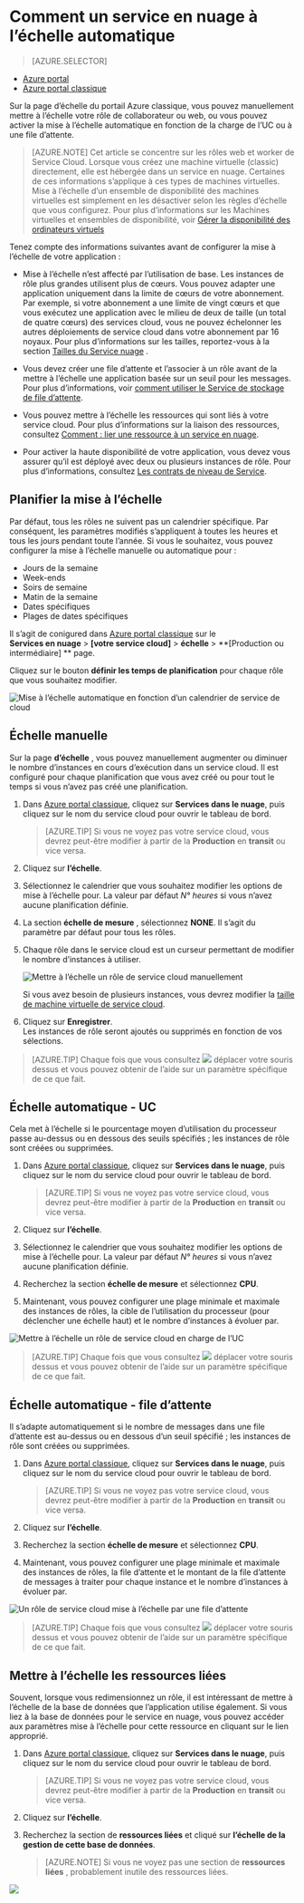 <properties
    pageTitle="Automatiquement mettre à l’échelle un service cloud dans le portail | Microsoft Azure"
    description="(classique) Apprenez à utiliser le portail classique pour configurer des règles d’échelle automatique pour un rôle de web service nuage ou travailleur dans Azure."
    services="cloud-services"
    documentationCenter=""
    authors="Thraka"
    manager="timlt"
    editor=""/>

<tags
    ms.service="cloud-services"
    ms.workload="tbd"
    ms.tgt_pltfrm="na"
    ms.devlang="na"
    ms.topic="article"
    ms.date="09/06/2016"
    ms.author="adegeo"/>


# <a name="how-to-auto-scale-a-cloud-service"></a>Comment un service en nuage à l’échelle automatique

> [AZURE.SELECTOR]
- [Azure portal](cloud-services-how-to-scale-portal.md)
- [Azure portal classique](cloud-services-how-to-scale.md)

Sur la page d’échelle du portail Azure classique, vous pouvez manuellement mettre à l’échelle votre rôle de collaborateur ou web, ou vous pouvez activer la mise à l’échelle automatique en fonction de la charge de l’UC ou à une file d’attente.

>[AZURE.NOTE] Cet article se concentre sur les rôles web et worker de Service Cloud. Lorsque vous créez une machine virtuelle (classic) directement, elle est hébergée dans un service en nuage. Certaines de ces informations s’applique à ces types de machines virtuelles. Mise à l’échelle d’un ensemble de disponibilité des machines virtuelles est simplement en les désactiver selon les règles d’échelle que vous configurez. Pour plus d’informations sur les Machines virtuelles et ensembles de disponibilité, voir [Gérer la disponibilité des ordinateurs virtuels](../virtual-machines/virtual-machines-windows-classic-configure-availability.md)

Tenez compte des informations suivantes avant de configurer la mise à l’échelle de votre application :

- Mise à l’échelle n’est affecté par l’utilisation de base. Les instances de rôle plus grandes utilisent plus de cœurs. Vous pouvez adapter une application uniquement dans la limite de cœurs de votre abonnement. Par exemple, si votre abonnement a une limite de vingt cœurs et que vous exécutez une application avec le milieu de deux de taille (un total de quatre cœurs) des services cloud, vous ne pouvez échelonner les autres déploiements de service cloud dans votre abonnement par 16 noyaux. Pour plus d’informations sur les tailles, reportez-vous à la section [Tailles du Service nuage](cloud-services-sizes-specs.md) .

- Vous devez créer une file d’attente et l’associer à un rôle avant de la mettre à l’échelle une application basée sur un seuil pour les messages. Pour plus d’informations, voir [comment utiliser le Service de stockage de file d’attente](../storage/storage-dotnet-how-to-use-queues.md).

- Vous pouvez mettre à l’échelle les ressources qui sont liés à votre service cloud. Pour plus d’informations sur la liaison des ressources, consultez [Comment : lier une ressource à un service en nuage](cloud-services-how-to-manage.md#how-to-link-a-resource-to-a-cloud-service).

- Pour activer la haute disponibilité de votre application, vous devez vous assurer qu’il est déployé avec deux ou plusieurs instances de rôle. Pour plus d’informations, consultez [Les contrats de niveau de Service](https://azure.microsoft.com/support/legal/sla/).



## <a name="schedule-scaling"></a>Planifier la mise à l’échelle

Par défaut, tous les rôles ne suivent pas un calendrier spécifique. Par conséquent, les paramètres modifiés s’appliquent à toutes les heures et tous les jours pendant toute l’année. Si vous le souhaitez, vous pouvez configurer la mise à l’échelle manuelle ou automatique pour :

- Jours de la semaine
- Week-ends
- Soirs de semaine
- Matin de la semaine
- Dates spécifiques
- Plages de dates spécifiques

Il s’agit de conigured dans [Azure portal classique](https://manage.windowsazure.com/) sur le  
**Services en nuage** > **\[votre service cloud\]** > **échelle** > **\[Production ou intermédiaire\] ** page.

Cliquez sur le bouton **définir les temps de planification** pour chaque rôle que vous souhaitez modifier.

![Mise à l’échelle automatique en fonction d’un calendrier de service de cloud][scale_schedules]



## <a name="manual-scale"></a>Échelle manuelle

Sur la page **d’échelle** , vous pouvez manuellement augmenter ou diminuer le nombre d’instances en cours d’exécution dans un service cloud. Il est configuré pour chaque planification que vous avez créé ou pour tout le temps si vous n’avez pas créé une planification.

1. Dans [Azure portal classique](https://manage.windowsazure.com/), cliquez sur **Services dans le nuage**, puis cliquez sur le nom du service cloud pour ouvrir le tableau de bord.

    > [AZURE.TIP] Si vous ne voyez pas votre service cloud, vous devrez peut-être modifier à partir de la **Production** en **transit** ou vice versa.

2. Cliquez sur **l’échelle**.

3. Sélectionnez le calendrier que vous souhaitez modifier les options de mise à l’échelle pour. La valeur par défaut *N° heures* si vous n’avez aucune planification définie.

4. La section **échelle de mesure** , sélectionnez **NONE**. Il s’agit du paramètre par défaut pour tous les rôles.

5. Chaque rôle dans le service cloud est un curseur permettant de modifier le nombre d’instances à utiliser.

    ![Mettre à l’échelle un rôle de service cloud manuellement][manual_scale]

    Si vous avez besoin de plusieurs instances, vous devrez modifier la [taille de machine virtuelle de service cloud](cloud-services-sizes-specs.md).

6. Cliquez sur **Enregistrer**.  
Les instances de rôle seront ajoutés ou supprimés en fonction de vos sélections.

>[AZURE.TIP] Chaque fois que vous consultez ![][tip_icon] déplacer votre souris dessus et vous pouvez obtenir de l’aide sur un paramètre spécifique de ce que fait.


## <a name="automatic-scale---cpu"></a>Échelle automatique - UC

Cela met à l’échelle si le pourcentage moyen d’utilisation du processeur passe au-dessus ou en dessous des seuils spécifiés ; les instances de rôle sont créées ou supprimées.

1. Dans [Azure portal classique](https://manage.windowsazure.com/), cliquez sur **Services dans le nuage**, puis cliquez sur le nom du service cloud pour ouvrir le tableau de bord.

    > [AZURE.TIP] Si vous ne voyez pas votre service cloud, vous devrez peut-être modifier à partir de la **Production** en **transit** ou vice versa.

2. Cliquez sur **l’échelle**.

3. Sélectionnez le calendrier que vous souhaitez modifier les options de mise à l’échelle pour. La valeur par défaut *N° heures* si vous n’avez aucune planification définie.

4. Recherchez la section **échelle de mesure** et sélectionnez **CPU**.

5. Maintenant, vous pouvez configurer une plage minimale et maximale des instances de rôles, la cible de l’utilisation du processeur (pour déclencher une échelle haut) et le nombre d’instances à évoluer par.

![Mettre à l’échelle un rôle de service cloud en charge de l’UC][cpu_scale]

>[AZURE.TIP] Chaque fois que vous consultez ![][tip_icon] déplacer votre souris dessus et vous pouvez obtenir de l’aide sur un paramètre spécifique de ce que fait.





## <a name="automatic-scale---queue"></a>Échelle automatique - file d’attente

Il s’adapte automatiquement si le nombre de messages dans une file d’attente est au-dessus ou en dessous d’un seuil spécifié ; les instances de rôle sont créées ou supprimées.

1. Dans [Azure portal classique](https://manage.windowsazure.com/), cliquez sur **Services dans le nuage**, puis cliquez sur le nom du service cloud pour ouvrir le tableau de bord.

    > [AZURE.TIP] Si vous ne voyez pas votre service cloud, vous devrez peut-être modifier à partir de la **Production** en **transit** ou vice versa.

2. Cliquez sur **l’échelle**.

3. Recherchez la section **échelle de mesure** et sélectionnez **CPU**.

4. Maintenant, vous pouvez configurer une plage minimale et maximale des instances de rôles, la file d’attente et le montant de la file d’attente de messages à traiter pour chaque instance et le nombre d’instances à évoluer par.

![Un rôle de service cloud mise à l’échelle par une file d’attente][queue_scale]

>[AZURE.TIP] Chaque fois que vous consultez ![][tip_icon] déplacer votre souris dessus et vous pouvez obtenir de l’aide sur un paramètre spécifique de ce que fait.


## <a name="scale-linked-resources"></a>Mettre à l’échelle les ressources liées

Souvent, lorsque vous redimensionnez un rôle, il est intéressant de mettre à l’échelle de la base de données que l’application utilise également. Si vous liez à la base de données pour le service en nuage, vous pouvez accéder aux paramètres mise à l’échelle pour cette ressource en cliquant sur le lien approprié.

1. Dans [Azure portal classique](https://manage.windowsazure.com/), cliquez sur **Services dans le nuage**, puis cliquez sur le nom du service cloud pour ouvrir le tableau de bord.

    > [AZURE.TIP] Si vous ne voyez pas votre service cloud, vous devrez peut-être modifier à partir de la **Production** en **transit** ou vice versa.

2. Cliquez sur **l’échelle**.

3. Recherchez la section de **ressources liées** et cliqué sur **l’échelle de la gestion de cette base de données**.

    > [AZURE.NOTE] Si vous ne voyez pas une section de **ressources liées** , probablement inutile des ressources liées.

![][linked_resource]


[manual_scale]: ./media/cloud-services-how-to-scale/manual-scale.png
[queue_scale]: ./media/cloud-services-how-to-scale/queue-scale.png
[cpu_scale]: ./media/cloud-services-how-to-scale/cpu-scale.png
[tip_icon]: ./media/cloud-services-how-to-scale/tip.png
[scale_schedules]: ./media/cloud-services-how-to-scale/schedules.png
[scale_popup]: ./media/cloud-services-how-to-scale/schedules-dialog.png
[linked_resource]: ./media/cloud-services-how-to-scale/linked-resources.png
